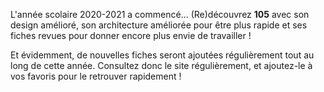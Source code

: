 L'année scolaire 2020-2021 a commencé... (Re)découvrez **105** avec son design amélioré, son architecture améliorée pour être plus rapide et ses fiches revues pour donner encore plus envie de travailler !

Et évidemment, de nouvelles fiches seront ajoutées régulièrement tout au long de cette année. Consultez donc le site régulièrement, et ajoutez-le à vos favoris pour le retrouver rapidement !
